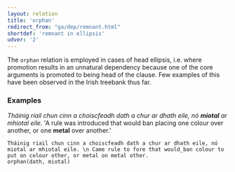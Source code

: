 ```yaml
---
layout: relation
title: 'orphan'
redirect_from: "ga/dep/remnant.html"
shortdef: 'remnant in ellipsis'
udver: '2'
---
```


The `orphan` relation is employed in cases of head ellipsis, i.e. where promotion results in an unnatural dependency because  one of the core arguments is promoted to being head of the clause. Few examples of this have been observed in the Irish treebank thus far.

### Examples

_Tháinig riail chun cinn a choiscfeadh dath a chur ar dhath eile, nó <b>miotal</b> ar mhiotal eile._ 'A rule was introduced that would ban placing one colour over another, or one <b>metal</b> over another.'

~~~ sdparse
Tháinig riail chun cinn a choiscfeadh dath a chur ar dhath eile, nó miotal ar mhiotal eile. \n Came rule to fore that would_ban colour to put on colour other, or metal on metal other.
orphan(dath, miotal)
~~~
<!-- Interlanguage links updated Po 11. listopadu 2024, 20:11:23 CET -->
